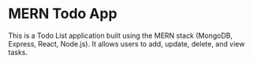 # MERN Todo App <br>
This is a Todo List application built using the MERN stack (MongoDB, Express, React, Node.js). It allows users to add, update, delete, and view tasks.

